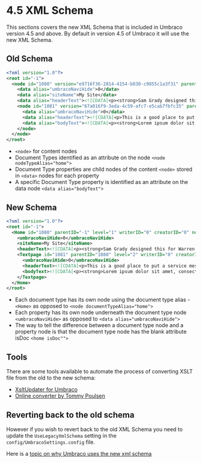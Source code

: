 # 4.5 XML Schema

This sections covers the new XML Schema that is included in Umbraco version 4.5 and above. By default in version 4.5 of Umbraco it will use the
new XML Schema.

## Old Schema

```xml
<?xml version="1.0"?>
<root id="-1">
  <node id="1080" version="e9716f36-2014-4154-b030-c9855c1a3f31" parentID="-1" level="1" writerID="0" creatorID="0" nodeType="1066" template="1051" sortOrder="2" createDate="2009-02-26T18:39:39" updateDate="2009-04-27T16:43:41" nodeName="Home" urlName="home" writerName="Administrator" creatorName="Administrator" nodeTypeAlias="CWS_Home" path="-1,1080">
    <data alias="umbracoNaviHide">0</data>
    <data alias="siteName">My Site</data>
    <data alias="headerText"><![CDATA[<p><strong>Sam Grady designed this for Warren Buckley.</strong> "This" idea was first created by the incredible Robert Brownjohn and has been copied many times since.</p>]]></data>
    <node id="1081" version="67a016f9-3eda-4c59-afc7-e5cab7fbfc35" parentID="1080" level="2" writerID="0" creatorID="0" nodeType="1070" template="1058" sortOrder="1" createDate="2009-02-26T18:47:46" updateDate="2009-04-27T16:43:41" nodeName="About" urlName="about" writerName="Administrator" creatorName="Administrator" nodeTypeAlias="CWS_Textpage" path="-1,1080,1081">
      <data alias="umbracoNaviHide">0</data>
      <data alias="headerText"><![CDATA[<p>This is a good place to put a service message or something to help define your site or company.</p>]]></data>
      <data alias="bodyText"><![CDATA[<p><strong>Lorem ipsum dolor sit amet, consectetur adipiscing elit. Aliquam ullamcorper condimentum lorem. Curabitur placerat nunc ut leo. Integer eros ligula, vestibulum at, eleifend id, dignissim vel, est.</strong></p>]]></data>
    </node>
  </node>
</root>
```

- `<node>` for content nodes
- Document Types identified as an attribute on the node `<node nodeTypeAlias="home">`
- Document Type properties are child nodes of the content `<node>`
  stored in `<data>` nodes for each property
- A specific Document Type property is identified as an attribute on
  the data node `<data alias="bodyText">`

## New Schema

```xml
<?xml version="1.0"?>
<root id="-1">
  <Home id="1080" parentID="-1" level="1" writerID="0" creatorID="0" nodeType="1066" template="1051" sortOrder="2" createDate="2010-05-30T16:17:58" updateDate="2010-05-30T16:22:54" nodeName="Home" urlName="home" writerName="Administrator" creatorName="Administrator" path="-1,1080" isDoc="">
    <umbracoNaviHide>0</umbracoNaviHide>
    <siteName>My Site</siteName>
    <headerText><![CDATA[<p><strong>Sam Grady designed this for Warren Buckley.</strong> "This" idea was first created by the incredible Robert Brownjohn and has been copied many times since.</p>]]></headerText>
    <Textpage id="1081" parentID="1080" level="2" writerID="0" creatorID="0" nodeType="1070" template="1058" sortOrder="1" createDate="2010-05-30T16:23:31" updateDate="2010-05-30T16:24:03" nodeName="About" urlName="about" writerName="Administrator" creatorName="Administrator" path="-1,1080,1081" isDoc="">
      <umbracoNaviHide>0</umbracoNaviHide>
      <headerText><![CDATA[<p>This is a good place to put a service message or something to<br />help define your site or company.</p>]]></headerText>
      <bodyText><![CDATA[<p><strong>Lorem ipsum dolor sit amet, consectetur adipiscing elit. Aliquam ullamcorper condimentum lorem. Curabitur placerat nunc ut leo. Integer eros ligula, vestibulum at, eleifend id, dignissim vel, est.</strong></p>]]></bodyText>
    </Textpage>
  </Home>
</root>
```

- Each document type has its own node using the document type alias -
  `<Home>` as opposed to `<node documentTypeAlias="home">`
- Each property has its own node underneath the document type node
  `<umbracoNaviHide>` as opposed to `<data alias="umbracoNaviHide">`
- The way to tell the difference between a document type node and a
  property node is that the document type node has the blank attribute
  isDoc `<home isDoc"">`

## Tools

There are some tools available to automate the process of converting
XSLT file from the old to the new schema:

- [XsltUpdater for
  Umbraco](/projects/developer-tools/xsltupdater-for-umbraco)
- [Online converter by Tommy
  Poulsen](http://blackpoint.dk/umbraco-workbench/tools/convert-xml-schema-to-45-.aspx?p=2)

## Reverting back to the old schema

However if you wish to revert back to the old XML Schema you need to
update the `UseLegacyXmlSchema` setting in the
`config/UmbracoSettings.config` file.

Here is a [topic on why Umbraco uses the new xml schema](https://our.umbraco.com/forum/developers/xslt/9665-Why-a-new-XML-Schema)
